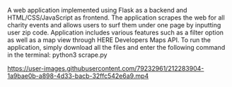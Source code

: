 A web application implemented using Flask as a backend and HTML/CSS/JavaScript as frontend. 
The application scrapes the web for all charity events and allows users to surf them under one page by inputting user zip code. 
Application includes various features such as a filter option as well as a map view through HERE Developers Maps API.
To run the application, simply download all the files and enter the following command in the terminal:
python3 scrape.py


https://user-images.githubusercontent.com/79232961/212283904-1a9bae0b-a898-4d33-bacb-32ffc542e6a9.mp4



